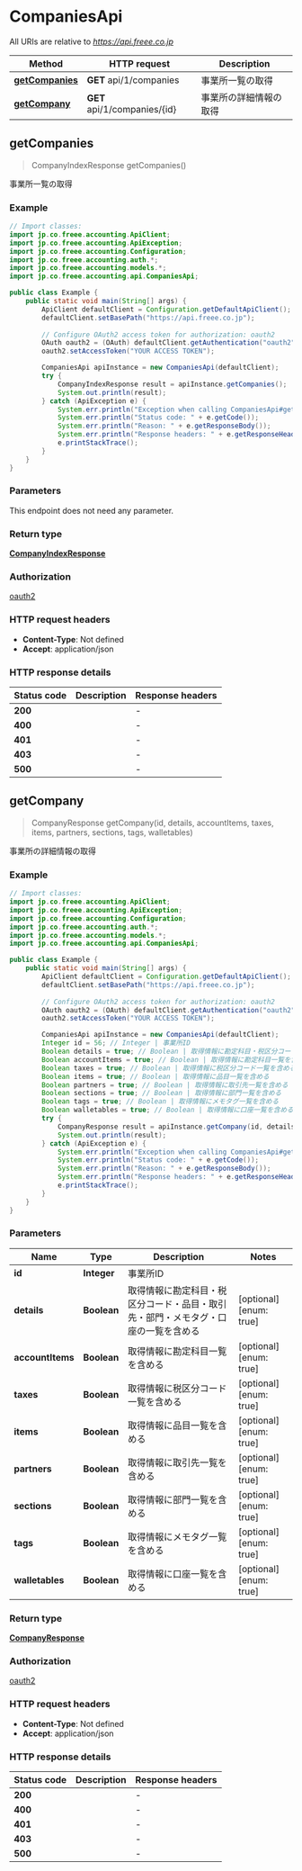# CompaniesApi

All URIs are relative to *https://api.freee.co.jp*

Method | HTTP request | Description
------------- | ------------- | -------------
[**getCompanies**](CompaniesApi.md#getCompanies) | **GET** api/1/companies | 事業所一覧の取得
[**getCompany**](CompaniesApi.md#getCompany) | **GET** api/1/companies/{id} | 事業所の詳細情報の取得



## getCompanies

> CompanyIndexResponse getCompanies()

事業所一覧の取得

### Example

```java
// Import classes:
import jp.co.freee.accounting.ApiClient;
import jp.co.freee.accounting.ApiException;
import jp.co.freee.accounting.Configuration;
import jp.co.freee.accounting.auth.*;
import jp.co.freee.accounting.models.*;
import jp.co.freee.accounting.api.CompaniesApi;

public class Example {
    public static void main(String[] args) {
        ApiClient defaultClient = Configuration.getDefaultApiClient();
        defaultClient.setBasePath("https://api.freee.co.jp");
        
        // Configure OAuth2 access token for authorization: oauth2
        OAuth oauth2 = (OAuth) defaultClient.getAuthentication("oauth2");
        oauth2.setAccessToken("YOUR ACCESS TOKEN");

        CompaniesApi apiInstance = new CompaniesApi(defaultClient);
        try {
            CompanyIndexResponse result = apiInstance.getCompanies();
            System.out.println(result);
        } catch (ApiException e) {
            System.err.println("Exception when calling CompaniesApi#getCompanies");
            System.err.println("Status code: " + e.getCode());
            System.err.println("Reason: " + e.getResponseBody());
            System.err.println("Response headers: " + e.getResponseHeaders());
            e.printStackTrace();
        }
    }
}
```

### Parameters

This endpoint does not need any parameter.

### Return type

[**CompanyIndexResponse**](CompanyIndexResponse.md)

### Authorization

[oauth2](../README.md#oauth2)

### HTTP request headers

- **Content-Type**: Not defined
- **Accept**: application/json


### HTTP response details
| Status code | Description | Response headers |
|-------------|-------------|------------------|
| **200** |  |  -  |
| **400** |  |  -  |
| **401** |  |  -  |
| **403** |  |  -  |
| **500** |  |  -  |


## getCompany

> CompanyResponse getCompany(id, details, accountItems, taxes, items, partners, sections, tags, walletables)

事業所の詳細情報の取得

### Example

```java
// Import classes:
import jp.co.freee.accounting.ApiClient;
import jp.co.freee.accounting.ApiException;
import jp.co.freee.accounting.Configuration;
import jp.co.freee.accounting.auth.*;
import jp.co.freee.accounting.models.*;
import jp.co.freee.accounting.api.CompaniesApi;

public class Example {
    public static void main(String[] args) {
        ApiClient defaultClient = Configuration.getDefaultApiClient();
        defaultClient.setBasePath("https://api.freee.co.jp");
        
        // Configure OAuth2 access token for authorization: oauth2
        OAuth oauth2 = (OAuth) defaultClient.getAuthentication("oauth2");
        oauth2.setAccessToken("YOUR ACCESS TOKEN");

        CompaniesApi apiInstance = new CompaniesApi(defaultClient);
        Integer id = 56; // Integer | 事業所ID
        Boolean details = true; // Boolean | 取得情報に勘定科目・税区分コード・品目・取引先・部門・メモタグ・口座の一覧を含める
        Boolean accountItems = true; // Boolean | 取得情報に勘定科目一覧を含める
        Boolean taxes = true; // Boolean | 取得情報に税区分コード一覧を含める
        Boolean items = true; // Boolean | 取得情報に品目一覧を含める
        Boolean partners = true; // Boolean | 取得情報に取引先一覧を含める
        Boolean sections = true; // Boolean | 取得情報に部門一覧を含める
        Boolean tags = true; // Boolean | 取得情報にメモタグ一覧を含める
        Boolean walletables = true; // Boolean | 取得情報に口座一覧を含める
        try {
            CompanyResponse result = apiInstance.getCompany(id, details, accountItems, taxes, items, partners, sections, tags, walletables);
            System.out.println(result);
        } catch (ApiException e) {
            System.err.println("Exception when calling CompaniesApi#getCompany");
            System.err.println("Status code: " + e.getCode());
            System.err.println("Reason: " + e.getResponseBody());
            System.err.println("Response headers: " + e.getResponseHeaders());
            e.printStackTrace();
        }
    }
}
```

### Parameters


Name | Type | Description  | Notes
------------- | ------------- | ------------- | -------------
 **id** | **Integer**| 事業所ID |
 **details** | **Boolean**| 取得情報に勘定科目・税区分コード・品目・取引先・部門・メモタグ・口座の一覧を含める | [optional] [enum: true]
 **accountItems** | **Boolean**| 取得情報に勘定科目一覧を含める | [optional] [enum: true]
 **taxes** | **Boolean**| 取得情報に税区分コード一覧を含める | [optional] [enum: true]
 **items** | **Boolean**| 取得情報に品目一覧を含める | [optional] [enum: true]
 **partners** | **Boolean**| 取得情報に取引先一覧を含める | [optional] [enum: true]
 **sections** | **Boolean**| 取得情報に部門一覧を含める | [optional] [enum: true]
 **tags** | **Boolean**| 取得情報にメモタグ一覧を含める | [optional] [enum: true]
 **walletables** | **Boolean**| 取得情報に口座一覧を含める | [optional] [enum: true]

### Return type

[**CompanyResponse**](CompanyResponse.md)

### Authorization

[oauth2](../README.md#oauth2)

### HTTP request headers

- **Content-Type**: Not defined
- **Accept**: application/json


### HTTP response details
| Status code | Description | Response headers |
|-------------|-------------|------------------|
| **200** |  |  -  |
| **400** |  |  -  |
| **401** |  |  -  |
| **403** |  |  -  |
| **500** |  |  -  |

